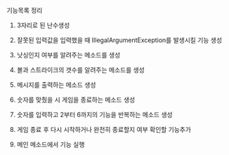 기능목록 정리

1. 3자리로 된 난수생성

2. 잘못된 입력값을 입력했을 때 IllegalArgumentException를 발생시킬 기능 생성
 
3. 낫싱인지 여부를 알려주는 메소드를 생성

4. 볼과 스트라이크의 갯수를 알려주는 메소드를 생성

5. 메시지를 출력하는 메소드 생성

6. 숫자를 맞췄을 시 게임을 종료하는 메소드 생성

7. 숫자를 입력하고 2부터 6까지의 기능을 반복하는 메소드 생성

8. 게임 종료 후 다시 시작하거나 완전히 종료할지 여부 확인할 기능추가

9. 메인 메소드에서 기능 실행